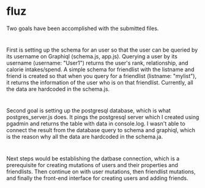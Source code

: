 # fluz
Two goals have been accomplished with the submitted files.
#
First is setting up the schema for an user so that the user can be queried by its username on Graphiql (schema.js, app.js).
Querying a user by its username (username: "User1") returns the user's rank, relationship, and calorie intakes/spend.
A simple schema for friendlist with the listname and friend is created so that when you query for a friendlist (listname: "mylist"),
it returns the information of the user who is on that friendlist. Currently, all the data are hardcoded in the schema.js. 
#
Second goal is setting up the postgresql database, which is what postgres_server.js does. 
It pings the postgresql server which I created using pgadmin and returns the table with data in console.log. 
I wasn't able to connect the result from the database query to schema and graphiql, which is the reason why all the data are hardcoded in the schema.ja. 
#
Next steps would be establishing the datbase connection, which is a prerequisite for creating mutations of users and their properties and friendlists.
Then continue on with user mutations, then friendlist mutations, and finally the front-end interface for creating users and adding friends. 
